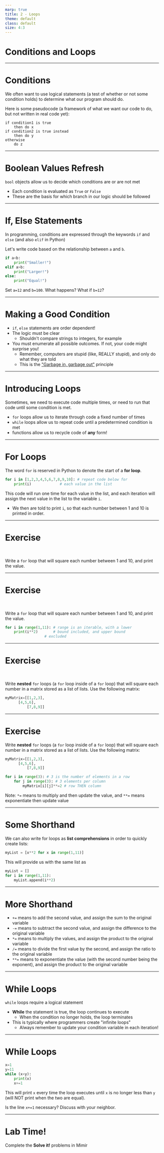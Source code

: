 ```yaml
---
marp: true
title: 2 - Loops
theme: default
class: default
size: 4:3
---
```


# Conditions and Loops

---

# Conditions

We often want to use logical statements (a test of whether or not some condition holds) to determine what our program should do.

Here is some pseudocode (a framework of what we want our code to do, but not written in real code yet):

```text
if condition1 is true
    then do x
if condition2 is true instead
    then do y
otherwise
    do z
```

---

# Boolean Values Refresh

`bool` objects allow us to decide which conditions are or are not met
- Each condition is evaluated as `True` or `False`
- These are the basis for which branch in our logic should be followed

---

# If, Else Statements

In programming, conditions are expressed through the keywords ```if``` and ```else``` (and also ```elif``` in Python)

Let's write code based on the relationship between ```a``` and ```b```.

```python
if a<b:
    print("Smaller!")
elif a>b:
    print("Larger!")
else:
    print("Equal!")
```

Set ```a=12``` and ```b=100```. What happens? What if ```b=12```?

---

# Making a Good Condition

- ```if```, ```else``` statements are order dependent!
- The logic must be clear
	- Shouldn't compare strings to integers, for example
- You must enumerate all possible outcomes. If not, your code might surprise you!
	- Remember, computers are stupid (like, REALLY stupid), and only do what they are told
	- This is the ["Garbage in, garbage out"](https://en.wikipedia.org/wiki/Garbage_in,_garbage_out) principle

---

# Introducing Loops

Sometimes, we need to execute code multiple times, or need to run that code until some condition is met.

- ```for``` loops allow us to iterate through code a fixed number of times
- ```while``` loops allow us to repeat code until a predetermined condition is met
- functions allow us to recycle code of **any** form!

---

# For Loops

The word ```for``` is reserved in Python to denote the start of a **for loop**.

```python
for i in [1,2,3,4,5,6,7,8,9,10]: # repeat code below for
    print(i)			 # each value in the list
```

This code will run one time for each value in the list, and each iteration will assign the next value in the list to the variable ```i```.
- We then are told to print ```i```, so that each number between 1 and 10 is printed in order.

---

# Exercise

<br>

Write a ```for``` loop that will square each number between 1 and 10, and print the value.


---

# Exercise

<br>

Write a ```for``` loop that will square each number between 1 and 10, and print the value.

```python
for i in range(1,11): # range is an iterable, with a lower
    print(i**2)	      # bound included, and upper bound
    		      # excluded
```

---

# Exercise

<br>

Write **nested** ```for``` loops (a ```for``` loop inside of a ```for``` loop) that will square each number in a matrix stored as a list of lists. Use the following matrix:

```python
myMatrix=[[1,2,3],
	  [4,5,6],
          [7,8,9]]
```

---

# Exercise


Write **nested** ```for``` loops (a ```for``` loop inside of a ```for``` loop) that will square each number in a matrix stored as a list of lists. Use the following matrix:

```python
myMatrix=[[1,2,3],
	  [4,5,6],
          [7,8,9]]
```

```python
for i in range(3): # 3 is the number of elements in a row
    for j in range(3): # 3 elements per column
        myMatrix[i][j]**=2 # row THEN column
```
Note: ```*=``` means to multiply and then update the value, and `**=` means exponentiate then update value

---

# Some Shorthand

We can also write for loops as **list comprehensions** in order to quickly create lists:

```python
myList = [x**2 for x in range(1,11)]
```

This will provide us with the same list as

```python
myList = []
for i in range(1,11):
    myList.append(i**2)
```

---

# More Shorthand

- ```+=``` means to add the second value, and assign the sum to the original variable
- ```-=``` means to subtract the second value, and assign the difference to the original variable
- ```*=``` means to multiply the values, and assign the product to the original variable
- ```/=``` means to divide the first value by the second, and assign the ratio to the original variable
- ```**=``` means to exponentiate the value (with the second number being the exponent), and assign the product to the original variable

---

# While Loops

```while``` loops require a logical statement
- **While** the statement is true, the loop continues to execute
	- When the condition no longer holds, the loop terminates
- This is typically where programmers create "infinite loops"
	- Always remember to update your condition variable in each iteration!


---

# While Loops

```python
x=1
y=11
while (x<y):
    print(x)
    x+=1
```

This will print ```x``` every time the loop executes until ```x``` is no longer less than ```y``` (will NOT print when the two are equal).

Is the line ```x+=1``` necessary? Discuss with your neighbor.

---

# Lab Time!

Complete the **Solve it!** problems in Mimir